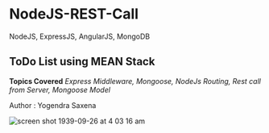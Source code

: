 # NodeJS-REST-Call
NodeJS, ExpressJS, AngularJS, MongoDB

ToDo List using MEAN Stack
----
**Topics Covered**
_Express Middleware,
Mongoose,
NodeJs Routing,
Rest call from Server,
Mongoose Model_


Author : Yogendra Saxena

![screen shot 1939-09-26 at 4 03 16 am](https://user-images.githubusercontent.com/14003377/34074969-d642fce8-e2df-11e7-952b-5a460d51636d.png)
